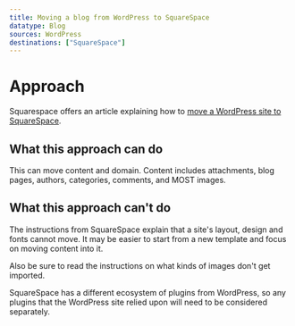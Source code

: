 ```yaml
---
title: Moving a blog from WordPress to SquareSpace
datatype: Blog
sources: WordPress
destinations: ["SquareSpace"]
---
```


# Approach

Squarespace offers an article explaining how to 
[move a WordPress site to SquareSpace](https://support.squarespace.com/hc/en-us/articles/115008374348-Moving-from-WordPress-to-Squarespace).

## What this approach can do 

This can move content and domain.  Content includes attachments, blog pages, authors, categories, comments, and MOST images.

## What this approach can't do

The instructions from SquareSpace explain that a site's layout, design and fonts cannot move.  It may be easier to start
from a new template and focus on moving content into it.

Also be sure to read the instructions on what kinds of images don't get imported. 

SquareSpace has a different ecosystem of plugins from WordPress, so any plugins that the WordPress site relied upon will need to be considered
separately.